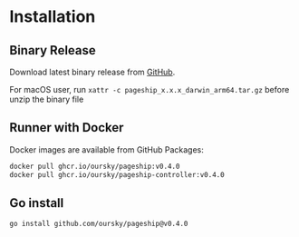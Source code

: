 # Installation

## Binary Release

Download latest binary release from [GitHub](https://github.com/oursky/pageship/releases).

For macOS user, run `xattr -c pageship_x.x.x_darwin_arm64.tar.gz` before unzip the binary file

## Runner with Docker

Docker images are available from GitHub Packages:

```sh
docker pull ghcr.io/oursky/pageship:v0.4.0
docker pull ghcr.io/oursky/pageship-controller:v0.4.0
```

## Go install

```sh
go install github.com/oursky/pageship@v0.4.0
```